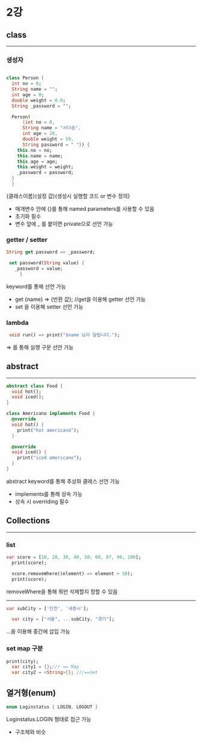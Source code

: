 # 2강

## class

---

### 생성자

```dart

class Person {
  int no = 0;
  String name = "";
  int age = 0;
  double weight = 0.0;
  String _password = "";

  Person(
      {int no = 0,
      String name = "서다솜",
      int age = 20,
      double weight = 59,
      String password = " "}) {
    this.no = no;
    this.name = name;
    this.age = age;
    this.weight = weight;
    _password = password;
  }
  }

```

{클래스이름}(설정 값){생성시 실행할 코드 or 변수 정의}

- 매개변수 안에 {}를 통해 named parameters를 사용할 수 있음
- 초기화 필수
- 변수 앞에 _ 를 붙이면 private으로 선언 가능

### getter / setter

```dart
String get password => _password;

 set password(String value) {
   _password = value;
     }
```

keyword를 통해 선언 가능

- get {name} ⇒ {반환 값}; //get을 이용해 getter 선언 가능
- set 을 이용해 setter 선언 가능

### lambda

```dart
 void run() => print("$name 님이 달립니다.");
```

⇒ 를 통해 실행 구문 선언 가능

## abstract

---

```dart
abstract class Food {
  void hot();
  void iced();
}

class Americano implements Food {
  @override
  void hot() {
    print("hot americano");
  }

  @override
  void iced() {
    print("iced americano");
  }
}

```

abstract keyword를 통해 추상화 클래스 선언 가능

- implements를 통해 상속 가능
- 상속 시 overriding 필수

## Collections

---

### list

```dart
var score = [10, 20, 30, 40, 50, 60, 87, 90, 100];
  print(score);

  score.removeWhere((element) => element > 50);
  print(score);
```

removeWhere을 통해 뭐만 삭제할지 정할 수 있음

---

```dart
var subCity = ['인천', '세종시'];

  var city = ["서울", ...subCity, "경기"];
```

…을 이용해 중간에 삽입 가능

### set map 구분

```dart
print(city);
  var city1 = {};/// == Map
  var city2 = <String>{}; ///==Set
```

## 열거형(enum)

```dart
enum Loginstatus { LOGIN, LOGOUT }
```

Loginstatus.LOGIN 형태로 접근 가능

- 구조체와 비슷
